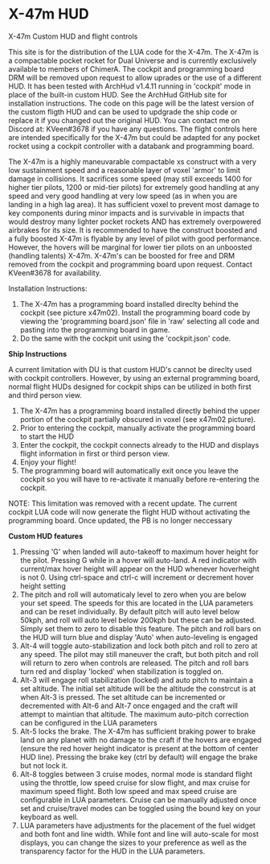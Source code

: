 # X-47m HUD
X-47m Custom HUD and flight controls 

This site is for the distribution of the LUA code for the X-47m. The X-47m is a compactable pocket rocket for Dual Universe and is currently exclusively available to members of ChimerA. The cockpit and programming board DRM will be removed upon request to allow uprades or the use of a different HUD. It has been tested with ArchHud v1.4.11 running in 'cockpit' mode in place of the built-in custom HUD. See the ArchHud GitHub site for installation instructions. The code on this page will be the latest version of the custom fligth HUD and can be used to updgrade the ship code or replace it if you changed out the original HUD.  You can contact me on Discord at: KVeen#3678 if you have any questions. The flight controls here are intended specifically for the X-47m but could be adapted for any pocket rocket using a cockpit controller with a databank and programming board.

The X-47m is a highly maneuvarable compactable xs construct with a very low sustainment speed and a reasonable layer of voxel 'armor' to limit damage in collisions. It sacrifices some speed (may still exceeds 1400 for higher tier pilots, 1200 or mid-tier pilots) for extremely good handling at any speed and very good handling at very low speed (as in when you are landing in a high lag area). It has sufficient voxel to prevent most damage to key components during minor impacts and is survivable in impacts that would destroy many lighter pocket rockets AND has extremely overpowered airbrakes for its size. It is recommended to have the construct boosted and a fully boosted X-47m is flyable by any level of pilot with good performance. However, the hovers will be marginal for lower tier pilots on an unboosted (handling talents) X-47m. X-47m's can be boosted for free and DRM removed from the cockpit and programming board upon request. Contact KVeen#3678 for availability. 

Installation Instructions:
1) The X-47m has a programming board installed direclty behind the cockpit (see picture x47m02). Install the programming board code by viewing the 'programming board.json' file in 'raw' selecting all code and pasting into the programming board in game.
2) Do the same with the cockpit unit using the 'cockpit.json' code.

**Ship Instructions**

A current limitation with DU is that custom HUD's cannot be direclty used with cockpit controllers. However, by using an external programming board, normal flight HUDs designed for cockpit ships can be utilized in both first and third person view.

  1) The X-47m has a programming board installed directly behind the upper portion of the cockpit partially obscured in voxel (see x47m02 picture). 
  2) Prior to entering the cockpit, manually activate the programming board to start the HUD
  3) Enter the cockpit, the cockpit connects already to the HUD and displays flight information in first or third person view.
  4) Enjoy your flight!
  5) The programming board will automatically exit once you leave the cockpit so you will have to re-activate it manually before re-entering the cockpit.

NOTE: This limitation was removed with a recent update. The current cockpit LUA code will now generate the flight HUD without activating the programming board. Once updated, the PB is no longer neccessary

**Custom HUD features**

  1) Pressing 'G' when landed will auto-takeoff to maximum hover height for the pilot. Pressing G while in a hover will auto-land. A red indicator with current/max hover height will appear on the HUD whenever hoverheight is not 0. Using ctrl-space and ctrl-c will increment or decrement hover height setting
  2) The pitch and roll will automaticaly level to zero when you are below your set speed. The speeds for this are located in the LUA parameters and can be reset individually. By default pitch will auto level below 50kph, and roll will auto level below 200kph but these can be adjusted. Simply set them to zero to disable this feature. The pitch and roll bars on the HUD will turn blue and display 'Auto' when auto-leveling is engaged
  3) Alt-4 will toggle auto-stabilization and lock both pitch and roll to zero at any speed. The pilot may still maneuver the craft, but both pitch and roll will return to zero when controls are released. The pitch and roll bars turn red and display 'locked' when stabilization is toggled on.
  4) Alt-3 will engage roll stabilization (locked) and auto pitch to maintain a set altitude. The initial set altitude will be the altitude the constrcut is at when Alt-3 is pressed. The set altitude can be incremented or decremented with Alt-6 and Alt-7 once engaged and the craft will attempt to maintian that altitude. The maximum auto-pitch correction can be configured in the LUA parameters
  5) Alt-5 locks the brake. The X-47m has sufficient braking power to brake land on any planet with no damage to the craft if the hovers are engaged (ensure the red hover height indicator is present at the bottom of center HUD line). Pressing the brake key (ctrl by default) will engage the brake but not lock it.
  6) Alt-8 toggles between 3 cruise modes, normal mode is standard flight using the throttle, low speed cruise for slow flight, and max cruise for maximum speed flight. Both low speed and max speed cruise are configurable in LUA parameters. Cruise can be manually adjusted once set and cruise/travel modes can be toggled using the bound key on your keyboard as well.
  7) LUA parameters have adjustments for the placement of the fuel widget and both font and line width. While font and line will auto-scale for most displays, you can change the sizes to your preference as well as the transparency factor for the HUD in the LUA parameters.
